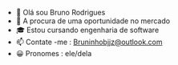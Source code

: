 - 👋 Olá sou Bruno Rodrigues
- 👀 A procura de uma oportunidade no  mercado
- 🎓 Estou cursando  engenharia de software
- 📫 Contate -me : Bruninhobjjz@outlook.com 
- 😀 Pronomes : ele/dela
<!---
brunotito/brunotito is a ✨ special ✨ repository because its `README.md` (this file) appears on your GitHub profile.
You can click the Preview link to take a look at your changes.
--->


